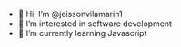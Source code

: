 - 👋 Hi, I’m @jeissonvilamarin1
- 👀 I’m interested in software development
- 🌱 I’m currently learning Javascript


<!---
jeissonvilamarin1/jeissonvilamarin1 is a ✨ special ✨ repository because its `README.md` (this file) appears on your GitHub profile.
You can click the Preview link to take a look at your changes.
--->
